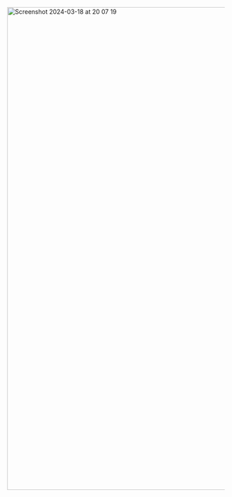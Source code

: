 <img width="1116" alt="Screenshot 2024-03-18 at 20 07 19" src="https://github.com/Jonyanders0N/angular_todo_list/assets/18670053/625262df-a9c6-427f-96f4-237e97ccad75">
